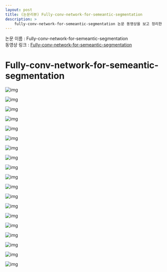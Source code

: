 ```yaml
---
layout: post
title: (논문리뷰) Fully-conv-network-for-semeantic-segmentation
description: > 
    fully-conv-network-for-semeantic-segmentation 논문 동영상을 보고 정리한 내용입니다.
---
```


논문 이름 : Fully-conv-network-for-semeantic-segmentation  
동영상 링크 : [Fully-conv-network-for-semeantic-segmentation](https://www.youtube.com/watch?v=_52dopGu3Cw)


# Fully-conv-network-for-semeantic-segmentation
![img](https://github.com/junha1125/Imgaes_For_GitBlog/blob/master/2020-04-12/fully-conv-network-for-semeantic-segmentation_2.jpg?raw=true)

![img](https://github.com/junha1125/Imgaes_For_GitBlog/blob/master/2020-04-12/fully-conv-network-for-semeantic-segmentation_3.jpg?raw=true)

![img](https://github.com/junha1125/Imgaes_For_GitBlog/blob/master/2020-04-12/fully-conv-network-for-semeantic-segmentation_4.jpg?raw=true)

![img](https://github.com/junha1125/Imgaes_For_GitBlog/blob/master/2020-04-12/fully-conv-network-for-semeantic-segmentation_5.jpg?raw=true)

![img](https://github.com/junha1125/Imgaes_For_GitBlog/blob/master/2020-04-12/fully-conv-network-for-semeantic-segmentation_6.jpg?raw=true)

![img](https://github.com/junha1125/Imgaes_For_GitBlog/blob/master/2020-04-12/fully-conv-network-for-semeantic-segmentation_7.jpg?raw=true)

![img](https://github.com/junha1125/Imgaes_For_GitBlog/blob/master/2020-04-12/fully-conv-network-for-semeantic-segmentation_8.jpg?raw=true)

![img](https://github.com/junha1125/Imgaes_For_GitBlog/blob/master/2020-04-12/fully-conv-network-for-semeantic-segmentation_9.jpg?raw=true)

![img](https://github.com/junha1125/Imgaes_For_GitBlog/blob/master/2020-04-12/fully-conv-network-for-semeantic-segmentation_10.jpg?raw=true)

![img](https://github.com/junha1125/Imgaes_For_GitBlog/blob/master/2020-04-12/fully-conv-network-for-semeantic-segmentation_11.jpg?raw=true)

![img](https://github.com/junha1125/Imgaes_For_GitBlog/blob/master/2020-04-12/fully-conv-network-for-semeantic-segmentation_12.jpg?raw=true)

![img](https://github.com/junha1125/Imgaes_For_GitBlog/blob/master/2020-04-12/fully-conv-network-for-semeantic-segmentation_13.jpg?raw=true)

![img](https://github.com/junha1125/Imgaes_For_GitBlog/blob/master/2020-04-12/fully-conv-network-for-semeantic-segmentation_14.jpg?raw=true)

![img](https://github.com/junha1125/Imgaes_For_GitBlog/blob/master/2020-04-12/fully-conv-network-for-semeantic-segmentation_15.jpg?raw=true)

![img](https://github.com/junha1125/Imgaes_For_GitBlog/blob/master/2020-04-12/fully-conv-network-for-semeantic-segmentation_17.jpg?raw=true)

![img](https://github.com/junha1125/Imgaes_For_GitBlog/blob/master/2020-04-12/fully-conv-network-for-semeantic-segmentation_18.jpg?raw=true)

![img](https://github.com/junha1125/Imgaes_For_GitBlog/blob/master/2020-04-12/fully-conv-network-for-semeantic-segmentation_19.jpg?raw=true)

![img](https://github.com/junha1125/Imgaes_For_GitBlog/blob/master/2020-04-12/fully-conv-network-for-semeantic-segmentation_20.jpg?raw=true)

![img](https://github.com/junha1125/Imgaes_For_GitBlog/blob/master/2020-04-12/fully-conv-network-for-semeantic-segmentation_21.jpg?raw=true)



